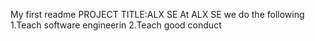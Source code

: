 My first readme
PROJECT TITLE:ALX SE
At ALX SE we do the following
1.Teach software engineerin
2.Teach good conduct
